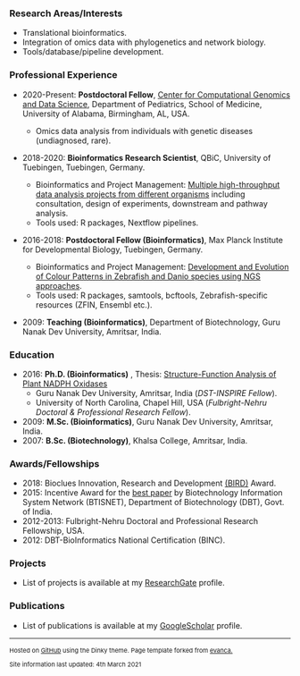 ### Research Areas/Interests
* Translational bioinformatics.
* Integration of omics data with phylogenetics and network biology.
* Tools/database/pipeline development.
  
### Professional Experience
* 2020-Present: **Postdoctoral Fellow**, [Center for Computational Genomics and Data Science](https://sites.uab.edu/cgds/team/), Department of Pediatrics, School of Medicine, University of Alabama, Birmingham, AL, USA.
	- Omics data analysis from individuals with genetic diseases (undiagnosed, rare).

* 2018-2020: **Bioinformatics Research Scientist**, QBiC, University of Tuebingen, Tuebingen, Germany.
	- Bioinformatics and Project Management: [Multiple high-throughput data analysis projects from different organisms](https://portal.qbic.uni-tuebingen.de/portal/) including consultation, design of experiments, downstream and pathway analysis.
	- Tools used: R packages, Nextflow pipelines.
* 2016-2018: **Postdoctoral Fellow (Bioinformatics)**, Max Planck Institute for Developmental Biology, Tuebingen, Germany.
	- Bioinformatics and Project Management: [Development and Evolution of Colour Patterns in Zebrafish and Danio species using NGS approaches](https://www.researchgate.net/project/Development-and-Evolution-of-Colour-Patterns-in-Zebrafish-and-Danio-species). 
	- Tools used: R packages, samtools, bcftools, Zebrafish-specific resources (ZFIN, Ensembl etc.).
* 2009: **Teaching (Bioinformatics)**, Department of Biotechnology, Guru Nanak Dev University, Amritsar, India.

### Education
* 2016: **Ph.D. (Bioinformatics)** , Thesis: [Structure-Function Analysis of Plant NADPH Oxidases](https://www.researchgate.net/project/PhD-Thesis-Structure-Function-Analysis-of-Plant-NADPH-oxidases)
	- Guru Nanak Dev University, Amritsar, India (*DST-INSPIRE Fellow*).
	- University of North Carolina, Chapel Hill, USA (*Fulbright-Nehru Doctoral & Professional Research Fellow*).
* 2009: **M.Sc. (Bioinformatics)**, Guru Nanak Dev University, Amritsar, India.
* 2007: **B.Sc. (Biotechnology)**, Khalsa College, Amritsar, India.

### Awards/Fellowships
* 2018: Bioclues Innovation, Research and Development [(BIRD)](http://bioclues.org/bird-awards/) Award.
* 2015: Incentive Award for the [best paper](https://www.ncbi.nlm.nih.gov/pubmed/24561450) by Biotechnology Information System Network (BTISNET), Department of Biotechnology (DBT), Govt. of India.
* 2012-2013: Fulbright-Nehru Doctoral and Professional Research Fellowship, USA.
* 2012: DBT-BioInformatics National Certification (BINC).

### Projects
* List of projects is available at my [ResearchGate](https://www.researchgate.net/profile/Gurpreet_Kaur2/projects) profile.

### Publications
* List of publications is available at my [GoogleScholar](https://scholar.google.com/citations?hl=en&user=cFgjdH0AAAAJ&view_op=list_works&sortby=pubdate) profile.

---
<p style="font-size:11px"> Hosted on <a href="https://github.com/gurpreet-bioinfo" target="_blank">GitHub</a> using the Dinky theme. Page template forked from <a href="https://github.com/evanca/quick-portfolio">evanca.</a></p>
<p style="font-size:11px"> Site information last updated: 4th March 2021 </p>